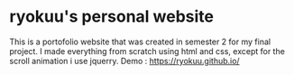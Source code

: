 # ryokuu's personal website

This is a portofolio website that was created in semester 2 for my final project.
I made everything from scratch using html and css, except for the scroll animation i use jquerry.
Demo : https://ryokuu.github.io/
